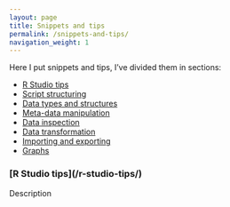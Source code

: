 ```yaml
---
layout: page
title: Snippets and tips
permalink: /snippets-and-tips/
navigation_weight: 1
---
```


Here I put snippets and tips, I’ve divided them in sections:

* [R Studio tips](/r-studio-tips/)
* [Script structuring](/script-structuring/)
* [Data types and structures](/data-types/)
* [Meta-data manipulation](/meta-data-manipulation/)
* [Data inspection](/data-inspection/)
* [Data transformation](/data-transformation/)
* [Importing and exporting](/importing-exporting/)
* [Graphs](/graph-tips/)


<div class="boxed">
<h3>[R Studio tips](/r-studio-tips/)</h3>
Description
</div>
